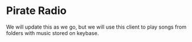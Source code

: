 # Pirate Radio
We will update this as we go, but we will use this client to play songs from folders with music stored on keybase.
